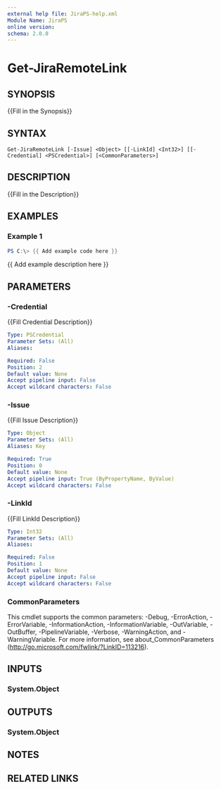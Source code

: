 ```yaml
---
external help file: JiraPS-help.xml
Module Name: JiraPS
online version:
schema: 2.0.0
---
```


# Get-JiraRemoteLink

## SYNOPSIS
{{Fill in the Synopsis}}

## SYNTAX

```
Get-JiraRemoteLink [-Issue] <Object> [[-LinkId] <Int32>] [[-Credential] <PSCredential>] [<CommonParameters>]
```

## DESCRIPTION
{{Fill in the Description}}

## EXAMPLES

### Example 1
```powershell
PS C:\> {{ Add example code here }}
```

{{ Add example description here }}

## PARAMETERS

### -Credential
{{Fill Credential Description}}

```yaml
Type: PSCredential
Parameter Sets: (All)
Aliases:

Required: False
Position: 2
Default value: None
Accept pipeline input: False
Accept wildcard characters: False
```

### -Issue
{{Fill Issue Description}}

```yaml
Type: Object
Parameter Sets: (All)
Aliases: Key

Required: True
Position: 0
Default value: None
Accept pipeline input: True (ByPropertyName, ByValue)
Accept wildcard characters: False
```

### -LinkId
{{Fill LinkId Description}}

```yaml
Type: Int32
Parameter Sets: (All)
Aliases:

Required: False
Position: 1
Default value: None
Accept pipeline input: False
Accept wildcard characters: False
```

### CommonParameters
This cmdlet supports the common parameters: -Debug, -ErrorAction, -ErrorVariable, -InformationAction, -InformationVariable, -OutVariable, -OutBuffer, -PipelineVariable, -Verbose, -WarningAction, and -WarningVariable. For more information, see about_CommonParameters (http://go.microsoft.com/fwlink/?LinkID=113216).

## INPUTS

### System.Object

## OUTPUTS

### System.Object

## NOTES

## RELATED LINKS

